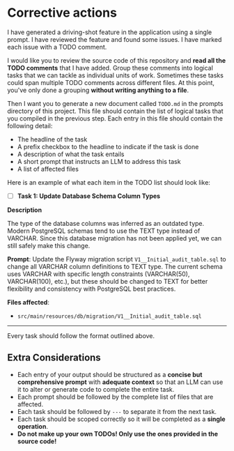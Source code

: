 # Corrective actions

I have generated a driving-shot feature in the application using a single prompt. I have reviewed the feature and found some issues. I have marked each issue with a TODO comment.

I would like you to review the source code of this repository and **read all the TODO comments** that I have added. Group these comments into logical tasks that we can tackle as individual units of work. Sometimes these tasks could span multiple TODO comments across different files. At this point, you've only done a grouping **without writing anything to a file**.

Then I want you to generate a new document called `TODO.md` in the prompts directory of this project. This file should contain the list of logical tasks that you compiled in the previous step. Each entry in this file should contain the following detail:

* The headline of the task
* A prefix checkbox to the headline to indicate if the task is done
* A description of what the task entails
* A short prompt that instructs an LLM to address this task
* A list of affected files

Here is an example of what each item in the TODO list should look like:

- [ ] **Task 1: Update Database Schema Column Types**

**Description**

The type of the database columns was inferred as an outdated type. Modern PostgreSQL schemas tend to use the TEXT type instead of VARCHAR. Since this database migration has not been applied yet, we can still safely make this change.

**Prompt**: Update the Flyway migration script `V1__Initial_audit_table.sql` to change all VARCHAR column definitions to TEXT type. The current schema uses VARCHAR with specific length constraints (VARCHAR(50), VARCHAR(100), etc.), but these should be changed to TEXT for better flexibility and consistency with PostgreSQL best practices.

**Files affected**:

- `src/main/resources/db/migration/V1__Initial_audit_table.sql`

---

Every task should follow the format outlined above.

## Extra Considerations

* Each entry of your output should be structured as a **concise but comprehensive prompt** with **adequate context** so that an LLM can use it to alter or generate code to complete the entire task.
* Each prompt should be followed by the complete list of files that are affected.
* Each task should be followed by `---` to separate it from the next task.
* Each task should be scoped correctly so it will be completed as a **single operation**.
* **Do not make up your own TODOs! Only use the ones provided in the source code!**